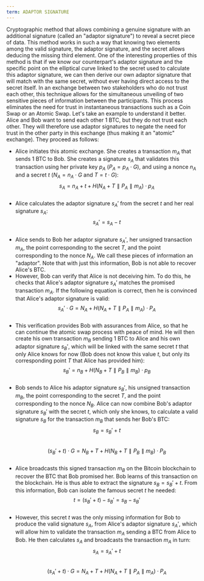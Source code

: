 ```yaml
---
term: ADAPTOR SIGNATURE
---
```


Cryptographic method that allows combining a genuine signature with an additional signature (called an "adaptor signature") to reveal a secret piece of data. This method works in such a way that knowing two elements among the valid signature, the adaptor signature, and the secret allows deducing the missing third element. One of the interesting properties of this method is that if we know our counterpart's adaptor signature and the specific point on the elliptical curve linked to the secret used to calculate this adaptor signature, we can then derive our own adaptor signature that will match with the same secret, without ever having direct access to the secret itself. In an exchange between two stakeholders who do not trust each other, this technique allows for the simultaneous unveiling of two sensitive pieces of information between the participants. This process eliminates the need for trust in instantaneous transactions such as a Coin Swap or an Atomic Swap. Let's take an example to understand it better. Alice and Bob want to send each other 1 BTC, but they do not trust each other. They will therefore use adaptor signatures to negate the need for trust in the other party in this exchange (thus making it an "atomic" exchange). They proceed as follows:
* Alice initiates this atomic exchange. She creates a transaction $m_A$ that sends 1 BTC to Bob. She creates a signature $s_A$ that validates this transaction using her private key $p_A$ ($P_A = p_A \cdot G$), and using a nonce $n_A$ and a secret $t$ ($N_A = n_A \cdot G$ and $T = t \cdot G$): 
$$s_A = n_A + t + H(N_A + T \parallel P_A \parallel m_A) \cdot p_A$$
&nbsp;
* Alice calculates the adaptor signature $s_A'$ from the secret $t$ and her real signature $s_A$:  
$$s_A' = s_A - t$$
&nbsp;
* Alice sends to Bob her adaptor signature $s_A'$, her unsigned transaction $m_A$, the point corresponding to the secret $T$, and the point corresponding to the nonce $N_A$. We call these pieces of information an "adaptor". Note that with just this information, Bob is not able to recover Alice's BTC.
* However, Bob can verify that Alice is not deceiving him. To do this, he checks that Alice's adaptor signature $s_A'$ matches the promised transaction $m_A$. If the following equation is correct, then he is convinced that Alice's adaptor signature is valid: 
$$s_A' \cdot G = N_A + H(N_A + T \parallel P_A \parallel m_A) \cdot P_A$$
&nbsp;
* This verification provides Bob with assurances from Alice, so that he can continue the atomic swap process with peace of mind. He will then create his own transaction $m_B$ sending 1 BTC to Alice and his own adaptor signature $s_B'$, which will be linked with the same secret $t$ that only Alice knows for now (Bob does not know this value $t$, but only its corresponding point $T$ that Alice has provided him): $$s_B' = n_B + H(N_B + T \parallel P_B \parallel m_B) \cdot p_B$$
&nbsp;
* Bob sends to Alice his adaptor signature $s_B'$, his unsigned transaction $m_B$, the point corresponding to the secret $T$, and the point corresponding to the nonce $N_B$. Alice can now combine Bob's adaptor signature $s_B'$ with the secret $t$, which only she knows, to calculate a valid signature $s_B$ for the transaction $m_B$ that sends her Bob's BTC: 
$$s_B = s_B' + t$$
&nbsp;
$$(s_B' + t) \cdot G = N_B + T + H(N_B + T \parallel P_B \parallel m_B) \cdot P_B$$
&nbsp;
* Alice broadcasts this signed transaction $m_B$ on the Bitcoin blockchain to recover the BTC that Bob promised her. Bob learns of this transaction on the blockchain. He is thus able to extract the signature $s_B = s_B' + t$. From this information, Bob can isolate the famous secret $t$ he needed:
$$t = (s_B' + t) - s_B' = s_B - s_B'$$
&nbsp;
* However, this secret $t$ was the only missing information for Bob to produce the valid signature $s_A$, from Alice's adaptor signature $s_A'$, which will allow him to validate the transaction $m_A$ sending a BTC from Alice to Bob. He then calculates $s_A$ and broadcasts the transaction $m_A$ in turn: $$s_A = s_A' + t$$
&nbsp;
$$(s_A' + t) \cdot G = N_A + T + H(N_A + T \parallel P_A \parallel m_A) \cdot P_A$$
